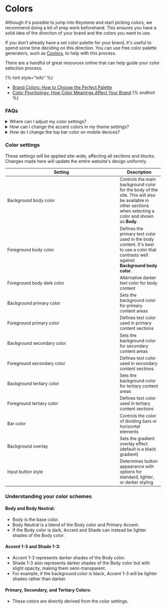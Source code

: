 # Colors

Although it's possible to jump into Keystone and start picking colors, we recommend doing a bit of prep work beforehand. This ensures you have a solid idea of the direction of your brand and the colors you want to use.

If you don't already have a set color palette for your brand, it's useful to spend some time deciding on this direction. You can use free color palette generators, such as [Coolors](https://coolors.co/generate), to help with this process.

There are a handful of great resources online that can help guide your color selection process.

{% hint style="info" %}
* [Brand Colors: How to Choose the Perfect Palette](https://looka.com/blog/brand-colors/)
* [Color Psychology: How Color Meanings Affect Your Brand](https://www.oberlo.com/blog/color-psychology-color-meanings)
{% endhint %}



### FAQs

<details>

<summary>Where can I adjust my color settings?</summary>

1. **Navigate to Theme settings > Colors** - Open your theme by clicking **Customize**
2. Click the **gear icon** (⚙️) in the top-left corner to open **Theme Settings**
3. Scroll down and select **Colors**
4. Modify your color settings (palette, accents, text colors, etc.) as needed
5. Click **Save** to apply your changes

<figure><img src="../../.gitbook/assets/image (2).png" alt=""><figcaption></figcaption></figure>

</details>

<details>

<summary>How can I change the accent colors in my theme settings?</summary>

Accent 1-3 represents darker shades of the **Body** color. You can find your Body color within the **Colors** drawer in your  **Theme settings** tab.  To use an accent color, you can set this within the **Color** settings of most **Section** blocks.

<figure><img src="../../.gitbook/assets/image (14).png" alt=""><figcaption><p>Theme settings 'Color' tab</p></figcaption></figure>

<figure><img src="../../.gitbook/assets/image (12).png" alt=""><figcaption><p>What the setting will look like within a Section</p></figcaption></figure>

</details>

<details>

<summary>How do I change the top bar color on mobile devices?</summary>

Update the Mobile bar to change top bar above the website. This is used to create a more finished look. This is currently only supported on some mobile devices. We recommend matching your announcement bar to the Mobile bar color.



<div data-full-width="true"><figure><img src="https://downloads.intercomcdn.com/i/o/1198958900/ccc7f1701938dd7bd6459ecf/shotsnapp-1666801448_626.png?expires=1744398000&#x26;signature=8b6db350fd25f73c4ef8f01b263186ae454c4987bfc6abd25297717fdff45112&#x26;req=dSEuHsB7lYhfWfMW1HO4zUTPeXYqhlRs6OyH1QnljCwSCKS61%2BdJQFEQkj3P%0AAtEp6wWtGLHIt4kkrOA%3D%0A" alt=""><figcaption></figcaption></figure></div>

</details>



### Color settings

These settings will be applied site-wide, affecting all sections and blocks. Changes made here will update the entire website's design uniformly.

<table><thead><tr><th width="350.2943115234375">Setting</th><th>Description</th></tr></thead><tbody><tr><td>Background body color</td><td>Controls the main background color for the body of the site. This will also be available in other sections when selecting a color and shown as <strong>Body</strong>.</td></tr><tr><td>Foreground body color</td><td>Defines the primary text color used in the body content. It's best to use a color that contrasts well against <strong>Background body color.</strong></td></tr><tr><td>Foreground body dark color</td><td>Alternative darker text color for body content</td></tr><tr><td>Background primary color</td><td>Sets the background color for primary content areas</td></tr><tr><td>Foreground primary color</td><td>Defines text color used in primary content sections</td></tr><tr><td>Background secondary color</td><td>Sets the background color for secondary content areas</td></tr><tr><td>Foreground secondary color</td><td>Defines text color used in secondary content sections</td></tr><tr><td>Background tertiary color</td><td>Sets the background color for tertiary content areas</td></tr><tr><td>Foreground tertiary color</td><td>Defines text color used in tertiary content sections</td></tr><tr><td>Bar color</td><td>Controls the color of dividing bars or horizontal elements</td></tr><tr><td>Background overlay</td><td>Sets the gradient overlay effect (default is a black gradient)</td></tr><tr><td>Input button style</td><td>Determines button appearance with options for standard, lighter, or darker styling</td></tr></tbody></table>

### Understanding your color schemes&#x20;

#### Body and Body Neutral:

* Body is the base color.
* Body Neutral is a blend of the Body color and Primary Accent.
* If the Body color is dark, Accent and Shade can instead be lighter shades of the Body color.

#### Accent 1-3 and Shade 1-3:

* Accent 1-3 represents darker shades of the Body color.
* Shade 1-3 also represents darker shades of the Body color but with slight opacity, making them semi-transparent.
* For example, if the background color is black, Accent 1-3 will be lighter shades rather than darker.

#### Primary, Secondary, and Tertiary Colors:

* These colors are directly derived from the color settings.
